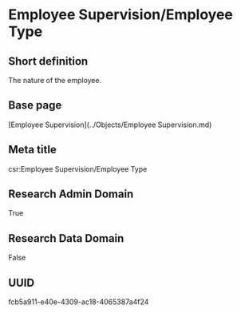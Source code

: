 # Employee Supervision/Employee Type
## Short definition
The nature of the employee.
## Base page
[Employee Supervision](../Objects/Employee Supervision.md)
## Meta title
csr:Employee Supervision/Employee Type
## Research Admin Domain
True
## Research Data Domain
False
## UUID
fcb5a911-e40e-4309-ac18-4065387a4f24
